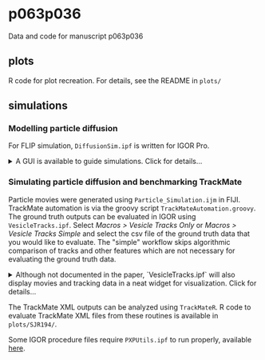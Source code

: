 # p063p036

Data and code for manuscript p063p036

## plots

R code for plot recreation.
For details, see the README in `plots/`

## simulations

### Modelling particle diffusion

For FLIP simulation, `DiffusionSim.ipf` is written for IGOR Pro.

<details>
	<summary>A GUI is available to guide simulations. Click for details...</summary>
	
<img src="img/VesiclePanel.png" width="300">

- Most variables are self-explanatory, please note the units.
- *FLIP mode* selects between a circle (used in the paper), square or a ring.
- *Random start location* when checked will start vesicles at random locations throughout the cell. When unchecked, vesicles will start at the cell centre.
- Specify bleach location for circle, square and ring. FlipRingR stipulates the radius of the ring (intended to be used without Random start location checked) so that vesicles diffuse away from the origin before entering the ring. For square specify the left-top (LT) and right-bottom (RB) XY locations relative to the cell centre `(0,0)`. For circle, an offset can be specified as well as a radius.
- *Simulate* will show the movement of vesicles without FLIP
- *FLIP* will do a single FLIP simulation
- *FLIP Rep* will do repeated FLIP simulations
- *Visualise* if checked will show the tracks when FLIP Rep is clicked.

The bottom part of the panel allows the simulations to be automated by taking a variable number of steps from a start and stop point for FLIP circle radius and for the diffusion coefficient (as described in the paper. Click *Automate* to start after setting all parameters.


</details>

### Simulating particle diffusion and benchmarking TrackMate

Particle movies were generated using `Particle_Simulation.ijm` in FIJI.
TrackMate automation is via the groovy script `TrackMateAutomation.groovy`.
The ground truth outputs can be evaluated in IGOR using `VesicleTracks.ipf`.
Select *Macros > Vesicle Tracks Only* or *Macros > Vesicle Tracks Simple* and select the csv file of the ground truth data that you would like to evaluate.
The "simple" workflow skips algorithmic comparison of tracks and other features which are not necessary for evaluating the ground truth data.

<details>
	<summary>Although not documented in the paper, `VesicleTracks.ipf` will also display movies and tracking data in a neat widget for visualization. Click for details...</summary>
	
<img src="img/VesicleTracks.png" width="400">

To use this, select *Macros > Vesicle Tracks...* As an input it requires a csv file of tracks and an image.
This is compatible with the outputs from `Particle_Simulation.ijm` but the display will show all particles in the volume.

<img src="img/VesicleTracks.gif" width="302">

The default view shows all particles. Click "show selected" to see the top most directed tracks according to the program. 

</details>

The TrackMate XML outputs can be analyzed using `TrackMateR`.
R code to evaluate TrackMate XML files from these routines is available in `plots/SJR194/`.

Some IGOR procedure files require `PXPUtils.ipf` to run properly, available [here](https://github.com/quantixed/PXPUtils).
